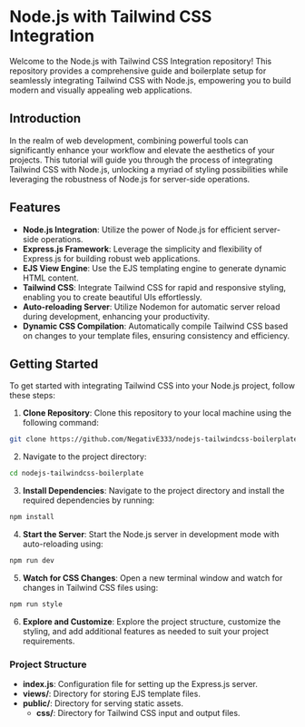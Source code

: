 # Node.js with Tailwind CSS Integration
Welcome to the Node.js with Tailwind CSS Integration repository! This repository provides a comprehensive guide and boilerplate setup for seamlessly integrating Tailwind CSS with Node.js, empowering you to build modern and visually appealing web applications.

## Introduction
In the realm of web development, combining powerful tools can significantly enhance your workflow and elevate the aesthetics of your projects. This tutorial will guide you through the process of integrating Tailwind CSS with Node.js, unlocking a myriad of styling possibilities while leveraging the robustness of Node.js for server-side operations.

## Features
- **Node.js Integration**: Utilize the power of Node.js for efficient server-side operations.
- **Express.js Framework**: Leverage the simplicity and flexibility of Express.js for building robust web applications.
- **EJS View Engine**: Use the EJS templating engine to generate dynamic HTML content.
- **Tailwind CSS**: Integrate Tailwind CSS for rapid and responsive styling, enabling you to create beautiful UIs effortlessly.
- **Auto-reloading Server**: Utilize Nodemon for automatic server reload during development, enhancing your productivity.
- **Dynamic CSS Compilation**: Automatically compile Tailwind CSS based on changes to your template files, ensuring consistency and efficiency.

## Getting Started
To get started with integrating Tailwind CSS into your Node.js project, follow these steps:

1. **Clone Repository**: Clone this repository to your local machine using the following command:
```bash
git clone https://github.com/NegativE333/nodejs-tailwindcss-boilerplate
```

2. Navigate to the project directory:
```bash
cd nodejs-tailwindcss-boilerplate
```

3. **Install Dependencies**: Navigate to the project directory and install the required dependencies by running:
```bash
npm install
```

4. **Start the Server**: Start the Node.js server in development mode with auto-reloading using:
```bash
npm run dev
```

5. **Watch for CSS Changes**: Open a new terminal window and watch for changes in Tailwind CSS files using:
```bash
npm run style
```

6. **Explore and Customize**: Explore the project structure, customize the styling, and add additional features as needed to suit your project requirements.

### Project Structure
- **index.js**: Configuration file for setting up the Express.js server.
- **views/**: Directory for storing EJS template files.
- **public/**: Directory for serving static assets.
  - **css/**: Directory for Tailwind CSS input and output files.

